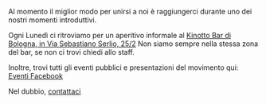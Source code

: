 Al momento il miglior modo per unirsi a noi è raggiungerci durante uno dei nostri momenti introduttivi.

Ogni Lunedì ci ritroviamo per un aperitivo informale al [Kinotto Bar di Bologna, in Via Sebastiano Serlio, 25/2](https://www.google.com/maps/dir//Kinotto+Bar/@44.5074654,11.2828313,12z/data=!4m8!4m7!1m0!1m5!1m1!1s0x477fd4a0859b7161:0x19d0e64be232d270!2m2!1d11.3528711!2d44.5074868)
Non siamo sempre nella stessa zona del bar, se non ci trovi chiedi allo staff.

Inoltre, trovi tutti gli eventi pubblici e presentazioni del movimento qui: [Eventi Facebook](https://www.facebook.com/pg/XRBologna/events/)

Nel dubbio, [contattaci](/contatti/)

